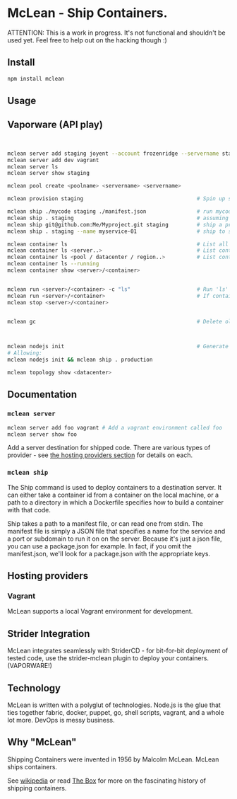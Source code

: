 # McLean - Ship Containers.

ATTENTION: This is a work in progress. It's not functional and shouldn't be used yet. Feel free to help out on the hacking though :)


## Install

```sh
npm install mclean
```


## Usage
## Vaporware (API play)

```sh


mclean server add staging joyent --account frozenridge --servername staging --flavor "Large 8GB"
mclean server add dev vagrant
mclean server ls
mclean server show staging

mclean pool create <poolname> <servername> <servername>

mclean provision staging                                    # Spin up staging server and install mclean dependencies.

mclean ship ./mycode staging ./manifest.json                # run mycode on staging. Manifest specifies port etc.
mclean ship . staging                                       # assuming package.json or manifest.json in .
mclean ship git@github.com:Me/Myproject.git staging         # ship a project from github to server
mclean ship . staging --name myservice-01                   # ship to staging and name container myservice-01

mclean container ls                                         # List all containers (Show routing information)
mclean container ls <server..>                              # List containers on server
mclean container ls <pool / datacenter / region..>          # List containers in a pool / datacenter / region
mclean container ls --running
mclean container show <server>/<container>


mclean run <server>/<container> -c "ls"                     # Run 'ls' in container on server and pipe results back to stdout
mclean run <server>/<container>                             # If container isn't running on server, run it
mclean stop <server>/<container>


mclean gc                                                   # Delete old images



mclean nodejs init                                          # Generate Dockerfile and manifest in package.json for best-practise node deployment
# Allowing:
mclean nodejs init && mclean ship . production

mclean topology show <datacenter>

```











## Documentation

### `mclean server`

```sh
mclean server add foo vagrant # Add a vagrant environment called foo
mclean server show foo
```

Add a server destination for shipped code. There are various types of provider - see [the hosting providers section](#Hosting_Providers) for details on each.



### `mclean ship`

The Ship command is used to deploy containers to a destination server. It can either take a container id from a container on the local machine, or
a path to a directory in which a Dockerfile specifies how to build a container with that code.

Ship takes a path to a manifest file, or can read one from stdin. The manifest file is simply a JSON file that specifies a name for the service and a port or subdomain to run it on on the server. Because it's just a json file, you can use a package.json for example. In fact, if you omit the manifest.json, we'll look for a package.json with the appropriate keys.






## Hosting providers

### Vagrant
McLean supports a local Vagrant environment for development.









## Strider Integration

McLean integrates seamlessly with StriderCD - for bit-for-bit deployment of tested code, use the strider-mclean plugin to deploy your containers. (VAPORWARE!)



## Technology

McLean is written with a polyglut of technologies. Node.js is the glue that ties together fabric, docker, puppet, go, shell scripts, vagrant, and a whole lot more. DevOps is messy business.


## Why "McLean"

Shipping Containers were invented in 1956 by Malcolm McLean. McLean ships containers.

See [wikipedia](http://en.wikipedia.org/wiki/Malcom_McLean) or read [The Box](http://www.amazon.com/gp/product/0691136408/ref=as_li_ss_tl?ie=UTF8&camp=1789&creative=390957&creativeASIN=0691136408&linkCode=as2&tag=peterbradenco-20) for more on the fascinating history of shipping containers.
